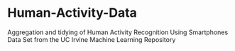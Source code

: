 # Human-Activity-Data
Aggregation and tidying of Human Activity Recognition Using Smartphones Data Set from the UC Irvine Machine Learning Repository
